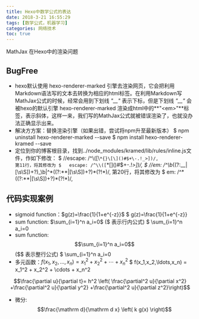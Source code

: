 ```yaml
---
title: Hexo中数学公式的表达
date: 2018-3-21 16:55:29
tags: [数学公式，机器学习]
categories: 网络技术 
toc: true
---
```


MathJax 在Hexo中的渲染问题

<!-- more -->
## BugFree
- hexo默认使用 hexo-renderer-marked 引擎去渲染网页，它会把利用Markdown语法写的文本去转换为相应的html标签。在利用Markdown写MathJax公式的时候，经常会用到下划线 *"__"* 表示下标，但是下划线 *"__"* 会被hexo的默认引擎 hexo-renderer-marked 渲染成html中的**"&lt;em&gt;"**标签，表示斜体，这样一来，我们写的MathJax公式就被错误渲染了，也就没办法正确显示出来。
- 解决方方案：替换渲染引擎（如果出错，尝试将npm升至最新版本）
		$ npm uninstall hexo-renderer-marked --save
		$ npm install hexo-renderer-kramed --save
- 定位到你的博客根目录，找到../node_modules/kramed/lib/rules/inline.js文件，作如下修改：
		$ //escape: /^\\([\\`*{}\[\]()#$+\-.!_>])/,                           第11行，将其修改为
		$   escape: /^\\([`*\[\]()#$+\-.!_>])/,
		$ //em: /^\b_((?:__|[\s\S])+?)_\b|^\*((?:\*\*|[\s\S])+?)\*(?!\*)/,    第20行，将其修改为
		$   em: /^\*((?:\*\*|[\s\S])+?)\*(?!\*)/,
## 代码实现案例

- sigmoid function：$g(z)=\frac{1}{1+e^{-z}}$
		$ g(z)=\frac{1}{1+e^{-z}}
- sum function: $\sum_{i=1}^n a_i=0$ ($ 表示行内公式)
		$ \sum_{i=1}^n a_i=0
- sum function: $$\sum_{i=1}^n a_i=0$$ ($$ 表示整行公式)
		$ \sum_{i=1}^n a_i=0
- 多元函数：$f(x_1,x_2,\ldots,x_n) = x_1^2 + x_2^2 + \cdots + x_n^2$
		$ f(x_1,x_2,\ldots,x_n) = x_1^2 + x_2^2 + \cdots + x_n^2

$$\frac{\partial u}{\partial t}= h^2 \left( \frac{\partial^2 u}{\partial x^2} +\frac{\partial^2 u}{\partial y^2} +\frac{\partial^2 u}{\partial z^2}\right)$$ 



- 微分:$$\frac{\mathrm d}{\mathrm d x} \left( k g(x) \right)$$